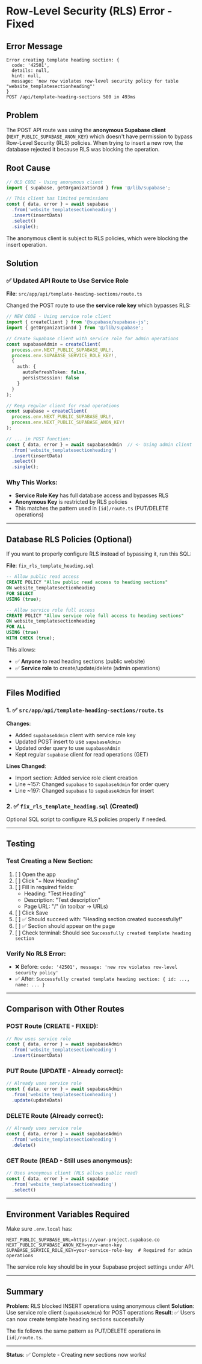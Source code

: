 # Row-Level Security (RLS) Error - Fixed

## Error Message
```
Error creating template heading section: {
  code: '42501',
  details: null,
  hint: null,
  message: 'new row violates row-level security policy for table "website_templatesectionheading"'
}
POST /api/template-heading-sections 500 in 493ms
```

## Problem
The POST API route was using the **anonymous Supabase client** (`NEXT_PUBLIC_SUPABASE_ANON_KEY`) which doesn't have permission to bypass Row-Level Security (RLS) policies. When trying to insert a new row, the database rejected it because RLS was blocking the operation.

## Root Cause
```typescript
// OLD CODE - Using anonymous client
import { supabase, getOrganizationId } from '@/lib/supabase';

// This client has limited permissions
const { data, error } = await supabase
  .from('website_templatesectionheading')
  .insert(insertData)
  .select()
  .single();
```

The anonymous client is subject to RLS policies, which were blocking the insert operation.

## Solution

### ✅ Updated API Route to Use Service Role
**File**: `src/app/api/template-heading-sections/route.ts`

Changed the POST route to use the **service role key** which bypasses RLS:

```typescript
// NEW CODE - Using service role client
import { createClient } from '@supabase/supabase-js';
import { getOrganizationId } from '@/lib/supabase';

// Create Supabase client with service role for admin operations
const supabaseAdmin = createClient(
  process.env.NEXT_PUBLIC_SUPABASE_URL!,
  process.env.SUPABASE_SERVICE_ROLE_KEY!,
  {
    auth: {
      autoRefreshToken: false,
      persistSession: false
    }
  }
);

// Keep regular client for read operations
const supabase = createClient(
  process.env.NEXT_PUBLIC_SUPABASE_URL!,
  process.env.NEXT_PUBLIC_SUPABASE_ANON_KEY!
);

// ... in POST function:
const { data, error } = await supabaseAdmin  // <- Using admin client
  .from('website_templatesectionheading')
  .insert(insertData)
  .select()
  .single();
```

### Why This Works:
- **Service Role Key** has full database access and bypasses RLS
- **Anonymous Key** is restricted by RLS policies
- This matches the pattern used in `[id]/route.ts` (PUT/DELETE operations)

---

## Database RLS Policies (Optional)

If you want to properly configure RLS instead of bypassing it, run this SQL:

**File**: `fix_rls_template_heading.sql`

```sql
-- Allow public read access
CREATE POLICY "Allow public read access to heading sections"
ON website_templatesectionheading
FOR SELECT
USING (true);

-- Allow service role full access
CREATE POLICY "Allow service role full access to heading sections"
ON website_templatesectionheading
FOR ALL
USING (true)
WITH CHECK (true);
```

This allows:
- ✅ **Anyone** to read heading sections (public website)
- ✅ **Service role** to create/update/delete (admin operations)

---

## Files Modified

### 1. ✅ `src/app/api/template-heading-sections/route.ts`
**Changes**:
- Added `supabaseAdmin` client with service role key
- Updated POST insert to use `supabaseAdmin`
- Updated order query to use `supabaseAdmin`
- Kept regular `supabase` client for read operations (GET)

**Lines Changed**:
- Import section: Added service role client creation
- Line ~157: Changed `supabase` to `supabaseAdmin` for order query
- Line ~197: Changed `supabase` to `supabaseAdmin` for insert

### 2. ✅ `fix_rls_template_heading.sql` (Created)
Optional SQL script to configure RLS policies properly if needed.

---

## Testing

### Test Creating a New Section:
1. [ ] Open the app
2. [ ] Click "+ New Heading"
3. [ ] Fill in required fields:
   - Heading: "Test Heading"
   - Description: "Test description"
   - Page URL: "/" (in toolbar → URLs)
4. [ ] Click Save
5. [ ] ✅ Should succeed with: "Heading section created successfully!"
6. [ ] ✅ Section should appear on the page
7. [ ] Check terminal: Should see `Successfully created template heading section`

### Verify No RLS Error:
- ❌ Before: `code: '42501', message: 'new row violates row-level security policy'`
- ✅ After: `Successfully created template heading section: { id: ..., name: ... }`

---

## Comparison with Other Routes

### POST Route (CREATE - FIXED):
```typescript
// Now uses service role
const { data, error } = await supabaseAdmin
  .from('website_templatesectionheading')
  .insert(insertData)
```

### PUT Route (UPDATE - Already correct):
```typescript
// Already uses service role
const { data, error } = await supabaseAdmin
  .from('website_templatesectionheading')
  .update(updateData)
```

### DELETE Route (Already correct):
```typescript
// Already uses service role
const { data, error } = await supabaseAdmin
  .from('website_templatesectionheading')
  .delete()
```

### GET Route (READ - Still uses anonymous):
```typescript
// Uses anonymous client (RLS allows public read)
const { data, error } = await supabase
  .from('website_templatesectionheading')
  .select()
```

---

## Environment Variables Required

Make sure `.env.local` has:
```env
NEXT_PUBLIC_SUPABASE_URL=https://your-project.supabase.co
NEXT_PUBLIC_SUPABASE_ANON_KEY=your-anon-key
SUPABASE_SERVICE_ROLE_KEY=your-service-role-key  # Required for admin operations
```

The service role key should be in your Supabase project settings under API.

---

## Summary

**Problem**: RLS blocked INSERT operations using anonymous client
**Solution**: Use service role client (`supabaseAdmin`) for POST operations
**Result**: ✅ Users can now create template heading sections successfully

The fix follows the same pattern as PUT/DELETE operations in `[id]/route.ts`.

---

**Status**: ✅ Complete - Creating new sections now works!
